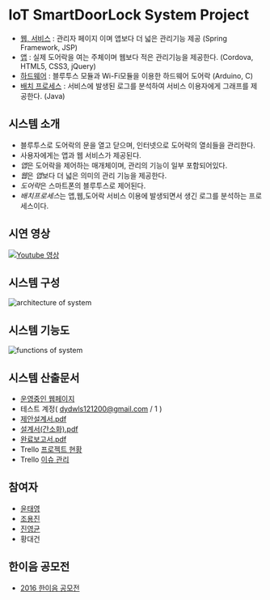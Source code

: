 # IoT SmartDoorLock System Project
 - [웹, 서비스](./SmartDoorLock-WebApplication) : 관리자 페이지 이며 앱보다 더 넓은 관리기능 제공 (Spring Framework, JSP)
 - [앱](./SmartDoorLock-HybridApplication) : 실제 도어락을 여는 주체이며 웹보다 적은 관리기능을 제공한다. (Cordova, HTML5, CSS3, jQuery)
 - [하드웨어](./SmartDoorLock-Arduino) : 블루투스 모듈과 Wi-Fi모듈을 이용한 하드웨어 도어락 (Arduino, C)
 - [배치 프로세스](./SmartDoorLock-LogAnalyzers) : 서비스에 발생된 로그를 분석하여 서비스 이용자에게 그래프를 제공한다. (Java)

## 시스템 소개

 - 블루투스로 도어락의 문을 열고 닫으며, 인터넷으로 도어락의 열쇠들을 관리한다.
 - 사용자에게는 앱과 웹 서비스가 제공된다.
 - *앱*은 도어락을 제어하는 매개체이며, 관리의 기능이 일부 포함되어있다.
 - *웹*은 *앱*보다 더 넓은 의미의 관리 기능을 제공한다.
 - *도어락*은 스마트폰의 블루투스로 제어된다.
 - *배치프로세스*는 앱,웹,도어락 서비스 이용에 발생되면서 생긴 로그를 분석하는 프로세스이다. 

## 시연 영상

[![Youtube 영상](https://img.youtube.com/vi/J4H5Q9bNlK4/0.jpg)](https://www.youtube.com/embed/J4H5Q9bNlK4)

## 시스템 구성

![architecture of system](https://github.com/yung6699/SmartDoorLock/raw/master/docs/images/architecture.png)

## 시스템 기능도

![functions of system](https://github.com/yung6699/SmartDoorLock/raw/master/docs/images/functions.png)

## 시스템 산출문서
 
 - [운영중인 웹페이지](http://smartlock.fun25.co.kr) 
  - 테스트 계정( dydwls121200@gmail.com / 1 )
 - [제안설계서.pdf](https://github.com/yung6699/SmartDoorLock/raw/master/docs/%EC%A0%9C%EC%95%88%EC%84%A4%EA%B3%84%EC%84%9C.pdf)
 - [설계서(간소화).pdf](https://github.com/yung6699/SmartDoorLock/raw/master/docs/%EC%84%A4%EA%B3%84%EC%84%9C_%EA%B0%84%EC%86%8C%ED%99%94.pdf) 
 - [완료보고서.pdf](https://github.com/yung6699/SmartDoorLock/raw/master/docs/%EC%99%84%EB%A3%8C%EB%B3%B4%EA%B3%A0%EC%84%9C.pdf)
 - Trello [프로젝트 현황](https://trello.com/b/JC3rUHSw/-)
 - Trello [이슈 관리](https://trello.com/b/yQseIG1l/smartlock)

## 참여자
 - [윤태영](https://github.com/yung6699)
 - [조용진](https://github.com/drake-jin)
 - [진영균](https://github.com/ywnwalone)
 - 황대건

## 한이음 공모전
- [2016 한이음 공모전](./hanium2016)    

